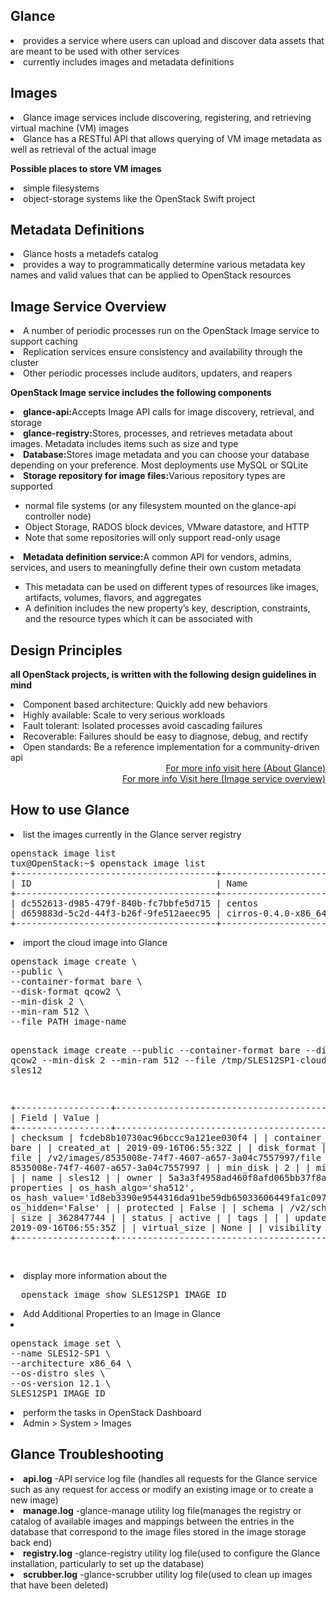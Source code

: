Glance
--------------
<li>provides a service where users can upload and discover data assets that are meant to be used with other services</li>
<li>currently includes images and metadata definitions</li>

Images
-------------
<li>Glance image services include discovering, registering, and retrieving virtual machine (VM) images</li>
<li>Glance has a RESTful API that allows querying of VM image metadata as well as retrieval of the actual image</li>

<b>Possible places to store VM images</b>
<li>simple filesystems</li>
<li>object-storage systems like the OpenStack Swift project</li>

Metadata Definitions
------------------------
<li>Glance hosts a metadefs catalog</li>
<li>provides a way to programmatically determine various metadata key names and valid values that can be applied to OpenStack resources</li>

Image Service Overview
-------------------------
<li>A number of periodic processes run on the OpenStack Image service to support caching</li>
<li>Replication services ensure consistency and availability through the cluster</li>
<li>Other periodic processes include auditors, updaters, and reapers</li>

<b>OpenStack Image service includes the following components</b>
<li><b>glance-api:</b>Accepts Image API calls for image discovery, retrieval, and storage</li>
<li><b>glance-registry:</b>Stores, processes, and retrieves metadata about images. Metadata includes items such as size and type</li>
<li><b>Database:</b>Stores image metadata and you can choose your database depending on your preference. Most deployments use MySQL or SQLite</li>
<li><b>Storage repository for image files:</b>Various repository types are supported</li>
  <ul>
    <li>normal file systems (or any filesystem mounted on the glance-api controller node)</li>
    <li>Object Storage, RADOS block devices, VMware datastore, and HTTP</li>
    <li>Note that some repositories will only support read-only usage</li>
  </ul>
<li><b>Metadata definition service:</b>A common API for vendors, admins, services, and users to meaningfully define their own custom metadata</li> 
  <ul>
    <li>This metadata can be used on different types of resources like images, artifacts, volumes, flavors, and aggregates</li>
    <li>A definition includes the new property’s key, description, constraints, and the resource types which it can be associated with</li>
  </ul>
  
Design Principles
-----------------
<b>all OpenStack projects, is written with the following design guidelines in mind</b>
<li>Component based architecture: Quickly add new behaviors</li>
<li>Highly available: Scale to very serious workloads</li>
<li>Fault tolerant: Isolated processes avoid cascading failures</li>
<li>Recoverable: Failures should be easy to diagnose, debug, and rectify</li>
<li>Open standards: Be a reference implementation for a community-driven api</li>
<div align="right">
<a href="https://docs.openstack.org/glance/latest/">For more info visit here (About Glance)</a><br>
<a href="https://docs.openstack.org/newton/install-guide-rdo/common/get-started-image-service.html">For more info Visit here (Image service overview) </a>
</div>

How to use Glance
---------------------
<li>list the images currently in the Glance server registry</li>
<pre>
openstack image list
tux@OpenStack:~$ openstack image list
+--------------------------------------+--------------------------+--------+
| ID                                   | Name                     | Status |
+--------------------------------------+--------------------------+--------+
| dc552613-d985-479f-840b-fc7bbfe5d715 | centos                   | active |
| d659883d-5c2d-44f3-b26f-9fe512aeec95 | cirros-0.4.0-x86_64-disk | active |
+--------------------------------------+--------------------------+--------+
</pre>

<li>import the cloud image into Glance</li>
<pre>
openstack image create \
--public \
--container-format bare \
--disk-format qcow2 \
--min-disk 2 \
--min-ram 512 \
--file PATH image-name

openstack image create --public --container-format bare --disk-format qcow2 --min-disk 2 --min-ram 512 --file /tmp/SLES12SP1-cloudimage.qcow2 sles12

+------------------+--------------------------------------------------------------------------------------------------------------------------------------------------------------------------------------------+
| Field            | Value                                                                                                                                                                                      |
+------------------+--------------------------------------------------------------------------------------------------------------------------------------------------------------------------------------------+
| checksum         | fcdeb8b10730ac96bccc9a121ee030f4                                                                                                                                                           |
| container_format | bare                                                                                                                                                                                       |
| created_at       | 2019-09-16T06:55:32Z                                                                                                                                                                       |
| disk_format      | qcow2                                                                                                                                                                                      |
| file             | /v2/images/8535008e-74f7-4607-a657-3a04c7557997/file                                                                                                                                       |
| id               | 8535008e-74f7-4607-a657-3a04c7557997                                                                                                                                                       |
| min_disk         | 2                                                                                                                                                                                          |
| min_ram          | 512                                                                                                                                                                                        |
| name             | sles12                                                                                                                                                                                     |
| owner            | 5a3a3f4958ad460f8afd065bb37f8a94                                                                                                                                                           |
| properties       | os_hash_algo='sha512', os_hash_value='1d8eb3390e9544316da91be59db65033606449fa1c097a8dbcd720682807db32023e2ca7a8b0a0d0bb76a4e0d976bb96a94a27a5f9a6f3e16eee39215076bd59', os_hidden='False' |
| protected        | False                                                                                                                                                                                      |
| schema           | /v2/schemas/image                                                                                                                                                                          |
| size             | 362847744                                                                                                                                                                                  |
| status           | active                                                                                                                                                                                     |
| tags             |                                                                                                                                                                                            |
| updated_at       | 2019-09-16T06:55:35Z                                                                                                                                                                       |
| virtual_size     | None                                                                                                                                                                                       |
| visibility       | public                                                                                                                                                                                     |
+------------------+--------------------------------------------------------------------------------------------------------------------------------------------------------------------------------------------+

</pre>
<li>display more information about the</li>
<pre>
  openstack image show SLES12SP1_IMAGE_ID
</pre>

<li>Add Additional Properties to an Image in Glance<li>
<pre>
openstack image set \
--name SLES12-SP1 \
--architecture x86_64 \
--os-distro sles \
--os-version 12.1 \
SLES12SP1_IMAGE_ID
</pre>

<li>perform the tasks in OpenStack Dashboard</li>
<li>Admin > System > Images</li>

Glance Troubleshooting
--------------------------
<li><b>api.log</b> -API service log file (handles all requests for the Glance service such as any request for access or modify an existing image or to create a new image)</li>
<li><b>manage.log</b> -glance-manage utility log file(manages the registry or catalog of available images and mappings between the entries in the database that correspond to the image files stored in the image storage back end)</li>
<li><b>registry.log</b> -glance-registry utility log file(used to configure the Glance installation, particularly to set up the database)</li>
<li><b>scrubber.log</b> -glance-scrubber utility log file(used to clean up images that have been deleted)</li>

